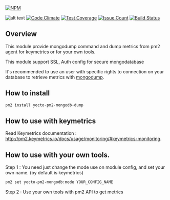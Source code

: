 [![NPM](https://nodei.co/npm/yocto-pm2-mongodb-dump.png?downloads=true&downloadRank=true&stars=true)](https://nodei.co/npm/yocto-pm2-mongodb-dump/)

![alt text](https://david-dm.org/yoctore/yocto-pm2-mongodb-dump.svg "Dependencies Status")
[![Code Climate](https://codeclimate.com/github/yoctore/yocto-pm2-mongodb-dump/badges/gpa.svg)](https://codeclimate.com/github/yoctore/yocto-pm2-mongodb-dump)
[![Test Coverage](https://codeclimate.com/github/yoctore/yocto-pm2-mongodb-dump/badges/coverage.svg)](https://codeclimate.com/github/yoctore/yocto-pm2-mongodb-dump/coverage)
[![Issue Count](https://codeclimate.com/github/yoctore/yocto-pm2-mongodb-dump/badges/issue_count.svg)](https://codeclimate.com/github/yoctore/yocto-pm2-mongodb-dump)
[![Build Status](https://travis-ci.org/yoctore/yocto-pm2-mongodb-dump.svg?branch=master)](https://travis-ci.org/yoctore/yocto-pm2-mongodb-dump)


## Overview

This module provide mongodump command and dump metrics from pm2 agent for keymetrics or for your own tools.

This module support SSL, Auth config for secure mongodatabase

It's recommended to use an user with specific rights to connection on your database to retrieve metrics with [mongodump](https://docs.mongodb.com/manual/reference/program/mongodump/).

## How to install

```javascript
pm2 install yocto-pm2-mongodb-dump
```

## How to use with keymetrics

Read Keymetrics documentation : http://pm2.keymetrics.io/docs/usage/monitoring/#keymetrics-monitoring.


## How to use with your own tools.

Step 1 : You need just change the mode use on module config, and set your own name. (by default is keymetrics)

```bash
pm2 set yocto-pm2-mongodb:mode YOUR_CONFIG_NAME
```

Step 2 : Use your own tools with pm2 API to get metrics
